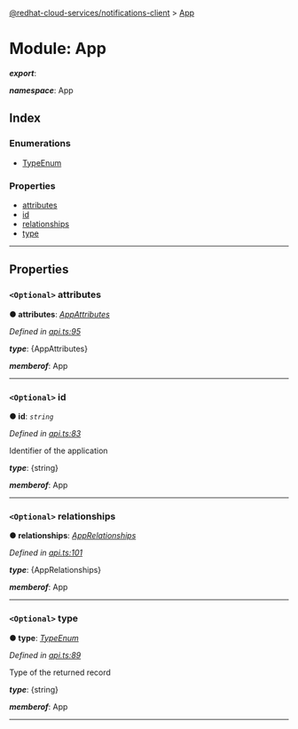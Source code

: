 [@redhat-cloud-services/notifications-client](../README.md) > [App](../modules/app.md)

# Module: App

*__export__*: 

*__namespace__*: App

## Index

### Enumerations

* [TypeEnum](../enums/app.typeenum.md)

### Properties

* [attributes](app.md#attributes)
* [id](app.md#id)
* [relationships](app.md#relationships)
* [type](app.md#type)

---

## Properties

<a id="attributes"></a>

### `<Optional>` attributes

**● attributes**: *[AppAttributes](../interfaces/appattributes.md)*

*Defined in [api.ts:95](https://github.com/RedHatInsights/javascript-clients/blob/master/packages/hooks/api.ts#L95)*

*__type__*: {AppAttributes}

*__memberof__*: App

___
<a id="id"></a>

### `<Optional>` id

**● id**: *`string`*

*Defined in [api.ts:83](https://github.com/RedHatInsights/javascript-clients/blob/master/packages/hooks/api.ts#L83)*

Identifier of the application

*__type__*: {string}

*__memberof__*: App

___
<a id="relationships"></a>

### `<Optional>` relationships

**● relationships**: *[AppRelationships](../interfaces/apprelationships.md)*

*Defined in [api.ts:101](https://github.com/RedHatInsights/javascript-clients/blob/master/packages/hooks/api.ts#L101)*

*__type__*: {AppRelationships}

*__memberof__*: App

___
<a id="type"></a>

### `<Optional>` type

**● type**: *[TypeEnum](../enums/app.typeenum.md)*

*Defined in [api.ts:89](https://github.com/RedHatInsights/javascript-clients/blob/master/packages/hooks/api.ts#L89)*

Type of the returned record

*__type__*: {string}

*__memberof__*: App

___

